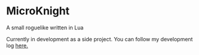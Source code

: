 # MicroKnight
A small roguelike written in Lua

Currently in development as a side project.  You can follow my development log [here.](http://microknight.tumblr.com)
